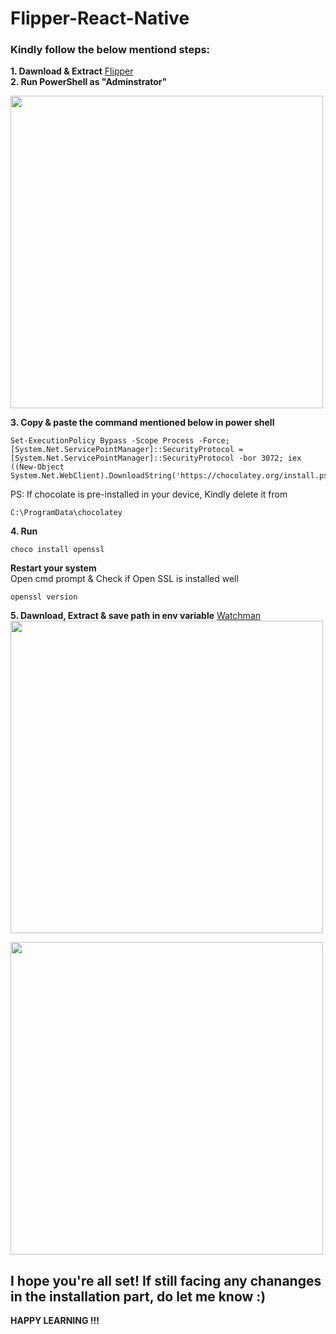 # Flipper-React-Native

### Kindly follow the below mentiond steps:

**1. Dawnload & Extract** [Flipper](https://objects.githubusercontent.com/github-production-release-asset-2e65be/129283183/489d4a84-ef79-416c-ada9-eba6161d4411?X-Amz-Algorithm=AWS4-HMAC-SHA256&X-Amz-Credential=AKIAIWNJYAX4CSVEH53A%2F20230124%2Fus-east-1%2Fs3%2Faws4_request&X-Amz-Date=20230124T132319Z&X-Amz-Expires=300&X-Amz-Signature=6fcdafbbb7a020edf7502df542b021210b6047997009b8c2d39184e491cbad76&X-Amz-SignedHeaders=host&actor_id=70936174&key_id=0&repo_id=129283183&response-content-disposition=attachment%3B%20filename%3DFlipper-win.zip&response-content-type=application%2Foctet-stream)
<br>
**2. Run PowerShell as "Adminstrator"**
<br>
<!-- ![image](https://user-images.githubusercontent.com/70936174/214488951-4e3a6ab9-942f-4760-8e7f-b041ff7400e9.png) -->
<img src = "https://user-images.githubusercontent.com/70936174/214488951-4e3a6ab9-942f-4760-8e7f-b041ff7400e9.png" width ="500">

**3. Copy & paste the command mentioned below in power shell**

```
Set-ExecutionPolicy Bypass -Scope Process -Force; [System.Net.ServicePointManager]::SecurityProtocol = [System.Net.ServicePointManager]::SecurityProtocol -bor 3072; iex ((New-Object System.Net.WebClient).DownloadString('https://chocolatey.org/install.ps1'))

```
PS: If chocolate is pre-installed in your device, Kindly delete it from 
```
C:\ProgramData\chocolatey
```
**4. Run**
```
choco install openssl 
```
**Restart your system**
<br>
Open cmd prompt & Check if Open SSL is installed well
```
openssl version
```

**5. Dawnload, Extract & save path in env variable** [Watchman](https://github.com/facebook/watchman/releases/download/v2023.01.23.00/watchman-v2023.01.23.00-windows.zip) 
<br>
<img src="https://user-images.githubusercontent.com/70936174/214493008-39d9c87d-b75d-4d23-ba8a-4bc1aced5be1.png" width="500"/>
<br>

<img src="https://user-images.githubusercontent.com/70936174/214496185-67784efc-bece-436a-bd0f-c7ac77767bbf.png" width="500"/>

I hope you're all set! If still facing any chananges in the installation part, do let me know :)
----
**HAPPY LEARNING !!!**

